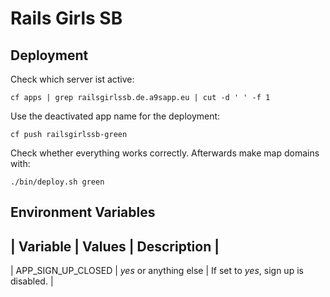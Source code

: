 # Rails Girls SB

## Deployment

Check which server ist active:
```
cf apps | grep railsgirlssb.de.a9sapp.eu | cut -d ' ' -f 1
```

Use the deactivated app name for the deployment:
```
cf push railsgirlssb-green
```

Check whether everything works correctly. Afterwards make map domains with:
```
./bin/deploy.sh green
```

## Environment Variables

| Variable | Values | Description |
-----------------------------------
| APP_SIGN_UP_CLOSED | *yes* or anything else | If set to *yes*, sign up is disabled. |
